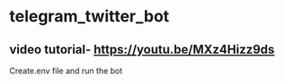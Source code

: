 # telegram_twitter_bot

## video tutorial- https://youtu.be/MXz4Hizz9ds
Create.env file and run the bot 
